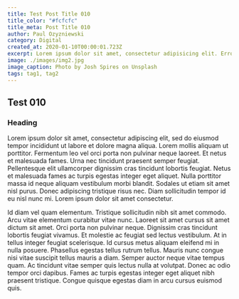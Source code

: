 ```yaml
---
title: Test Post Title 010
title_color: "#fcfcfc"
title_meta: Post Title 010
author: Paul Ozyzniewski
category: Digital
created_at: 2020-01-10T00:00:01.723Z
excerpt: Lorem ipsum dolor sit amet, consectetur adipisicing elit. Error doloremque omnis animi, eligendi magni a voluptatum, vitae, consequuntur rerum illum odit fugit assumenda rem dolores inventore iste reprehenderit maxime! Iusto.
image: ./images/img2.jpg
image_caption: Photo by Josh Spires on Unsplash
tags: tag1, tag2
---
```


## Test 010

### Heading

Lorem ipsum dolor sit amet, consectetur adipiscing elit, sed do eiusmod tempor incididunt ut labore et dolore magna aliqua. Lorem mollis aliquam ut porttitor. Fermentum leo vel orci porta non pulvinar neque laoreet. Et netus et malesuada fames. Urna nec tincidunt praesent semper feugiat. Pellentesque elit ullamcorper dignissim cras tincidunt lobortis feugiat. Netus et malesuada fames ac turpis egestas integer eget aliquet. Nulla porttitor massa id neque aliquam vestibulum morbi blandit. Sodales ut etiam sit amet nisl purus. Donec adipiscing tristique risus nec. Diam sollicitudin tempor id eu nisl nunc mi. Lorem ipsum dolor sit amet consectetur.

Id diam vel quam elementum. Tristique sollicitudin nibh sit amet commodo. Arcu vitae elementum curabitur vitae nunc. Laoreet sit amet cursus sit amet dictum sit amet. Orci porta non pulvinar neque. Dignissim cras tincidunt lobortis feugiat vivamus. Et molestie ac feugiat sed lectus vestibulum. At in tellus integer feugiat scelerisque. Id cursus metus aliquam eleifend mi in nulla posuere. Phasellus egestas tellus rutrum tellus. Mauris nunc congue nisi vitae suscipit tellus mauris a diam. Semper auctor neque vitae tempus quam. Ac tincidunt vitae semper quis lectus nulla at volutpat. Donec ac odio tempor orci dapibus. Fames ac turpis egestas integer eget aliquet nibh praesent tristique. Congue quisque egestas diam in arcu cursus euismod quis.
